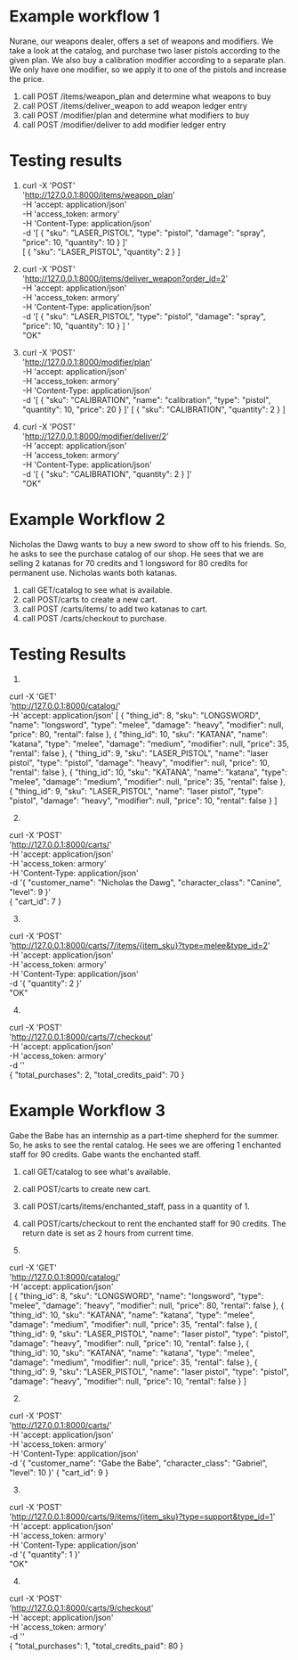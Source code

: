 # Example workflow 1 
Nurane, our weapons dealer, offers a set of weapons and modifiers. We take a look at the catalog, and purchase two laser pistols according to the given plan. We also buy a calibration modifier according to a separate plan. We only have one modifier, so we apply it to one of the pistols and increase the price.  

1. call POST /items/weapon_plan and determine what weapons to buy 
2. call POST /items/deliver_weapon to add weapon ledger entry
3. call POST /modifier/plan and determine what modifiers to buy
4. call POST /modifier/deliver to add modifier ledger entry    


# Testing results
1. curl -X 'POST' \
  'http://127.0.0.1:8000/items/weapon_plan' \
  -H 'accept: application/json' \
  -H 'access_token: armory' \
  -H 'Content-Type: application/json' \
  -d '[
  {
    "sku": "LASER_PISTOL",
    "type": "pistol",
    "damage": "spray",
    "price": 10,
    "quantity": 10
  }
]'   
[
  {
    "sku": "LASER_PISTOL",
    "quantity": 2
  }
]    

2. curl -X 'POST' \
  'http://127.0.0.1:8000/items/deliver_weapon?order_id=2' \
  -H 'accept: application/json' \
  -H 'access_token: armory' \
  -H 'Content-Type: application/json' \
  -d '[
  {
    "sku": "LASER_PISTOL",
    "type": "pistol",
    "damage": "spray",
    "price": 10,
    "quantity": 10
  }
]
'     
"OK"    

3. curl -X 'POST' \
  'http://127.0.0.1:8000/modifier/plan' \
  -H 'accept: application/json' \
  -H 'access_token: armory' \
  -H 'Content-Type: application/json' \
  -d '[
  {
    "sku": "CALIBRATION",
    "name": "calibration",
    "type": "pistol",
    "quantity": 10,
    "price": 20
  }
]'
[
  {
    "sku": "CALIBRATION",
    "quantity": 2
  }
]

5. curl -X 'POST' \
  'http://127.0.0.1:8000/modifier/deliver/2' \
  -H 'accept: application/json' \
  -H 'access_token: armory' \
  -H 'Content-Type: application/json' \
  -d '[
  {
    "sku": "CALIBRATION",
    "quantity": 2
  }
]'   
"OK"

# Example Workflow 2 
Nicholas the Dawg wants to buy a new sword to show off to his friends. So, he asks to see the purchase catalog of our shop. He sees that we are selling 2 katanas for 70 credits and 1 longsword for 80 credits for permanent use. Nicholas wants both katanas.

1. call GET/catalog to see what is available. 
2. call POST/carts to create a new cart.
3. call POST /carts/items/ to add two katanas to cart. 
4. call POST /carts/checkout to purchase.

# Testing Results

1.
curl -X 'GET' \
  'http://127.0.0.1:8000/catalog/' \
  -H 'accept: application/json'
[
  {
    "thing_id": 8,
    "sku": "LONGSWORD",
    "name": "longsword",
    "type": "melee",
    "damage": "heavy",
    "modifier": null,
    "price": 80,
    "rental": false
  },
  {
    "thing_id": 10,
    "sku": "KATANA",
    "name": "katana",
    "type": "melee",
    "damage": "medium",
    "modifier": null,
    "price": 35,
    "rental": false
  },
  {
    "thing_id": 9,
    "sku": "LASER_PISTOL",
    "name": "laser pistol",
    "type": "pistol",
    "damage": "heavy",
    "modifier": null,
    "price": 10,
    "rental": false
  },
  {
    "thing_id": 10,
    "sku": "KATANA",
    "name": "katana",
    "type": "melee",
    "damage": "medium",
    "modifier": null,
    "price": 35,
    "rental": false
  },
  {
    "thing_id": 9,
    "sku": "LASER_PISTOL",
    "name": "laser pistol",
    "type": "pistol",
    "damage": "heavy",
    "modifier": null,
    "price": 10,
    "rental": false
  }
]


2. 
curl -X 'POST' \
  'http://127.0.0.1:8000/carts/' \
  -H 'accept: application/json' \
  -H 'access_token: armory' \
  -H 'Content-Type: application/json' \
  -d '{
  "customer_name": "Nicholas the Dawg",
  "character_class": "Canine",
  "level": 9
}'  
{
  "cart_id": 7
}

3. 
curl -X 'POST' \
  'http://127.0.0.1:8000/carts/7/items/{item_sku}?type=melee&type_id=2' \
  -H 'accept: application/json' \
  -H 'access_token: armory' \
  -H 'Content-Type: application/json' \
  -d '{
  "quantity": 2
}'     
"OK"

4. 
curl -X 'POST' \
  'http://127.0.0.1:8000/carts/7/checkout' \
  -H 'accept: application/json' \
  -H 'access_token: armory' \
  -d ''     
{
  "total_purchases": 2,
  "total_credits_paid": 70
}

# Example Workflow 3
Gabe the Babe has an internship as a part-time shepherd for the summer. So, he asks to see the rental catalog. He sees we are offering 1 enchanted staff for 90 credits. Gabe wants the enchanted staff.

1. call GET/catalog to see what's available. 
2. call POST/carts to create new cart.
3. call POST/carts/items/enchanted_staff, pass in a quantity of 1.
4. call POST/carts/checkout to rent the enchanted staff for 90 credits. The return date is set as 2 hours from current time.


1.
curl -X 'GET' \
  'http://127.0.0.1:8000/catalog/' \
  -H 'accept: application/json'   
[
  {
    "thing_id": 8,
    "sku": "LONGSWORD",
    "name": "longsword",
    "type": "melee",
    "damage": "heavy",
    "modifier": null,
    "price": 80,
    "rental": false
  },
  {
    "thing_id": 10,
    "sku": "KATANA",
    "name": "katana",
    "type": "melee",
    "damage": "medium",
    "modifier": null,
    "price": 35,
    "rental": false
  },
  {
    "thing_id": 9,
    "sku": "LASER_PISTOL",
    "name": "laser pistol",
    "type": "pistol",
    "damage": "heavy",
    "modifier": null,
    "price": 10,
    "rental": false
  },
  {
    "thing_id": 10,
    "sku": "KATANA",
    "name": "katana",
    "type": "melee",
    "damage": "medium",
    "modifier": null,
    "price": 35,
    "rental": false
  },
  {
    "thing_id": 9,
    "sku": "LASER_PISTOL",
    "name": "laser pistol",
    "type": "pistol",
    "damage": "heavy",
    "modifier": null,
    "price": 10,
    "rental": false
  }
]

2. 
curl -X 'POST' \
  'http://127.0.0.1:8000/carts/' \
  -H 'accept: application/json' \
  -H 'access_token: armory' \
  -H 'Content-Type: application/json' \
  -d '{
  "customer_name": "Gabe the Babe",
  "character_class": "Gabriel",
  "level": 10
}'
{
  "cart_id": 9
}    

3. 
curl -X 'POST' \
  'http://127.0.0.1:8000/carts/9/items/{item_sku}?type=support&type_id=1' \
  -H 'accept: application/json' \
  -H 'access_token: armory' \
  -H 'Content-Type: application/json' \
  -d '{
  "quantity": 1
}'    
"OK"    
    
4.    
curl -X 'POST' \
  'http://127.0.0.1:8000/carts/9/checkout' \
  -H 'accept: application/json' \
  -H 'access_token: armory' \
  -d ''   
{
  "total_purchases": 1,
  "total_credits_paid": 80
}
